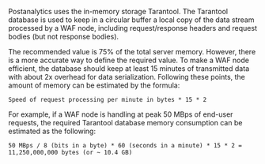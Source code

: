 Postanalytics uses the in-memory storage Tarantool. The Tarantool database is used to keep in a circular buffer a local copy of the data stream processed by a WAF node, including request/response headers and request bodies (but not response bodies). 

The recommended value is 75% of the total server memory. However, there is a more accurate way to define the required value. To make a WAF node efficient, the database should keep at least 15 minutes of transmitted data with about 2x overhead for data serialization. Following these points, the amount of memory can be estimated by the formula:

```
Speed of request processing per minute in bytes * 15 * 2
```

For example, if a WAF node is handling at peak 50 MBps of end-user requests, the required Tarantool database memory consumption can be estimated as the following:

```
50 MBps / 8 (bits in a byte) * 60 (seconds in a minute) * 15 * 2 = 11,250,000,000 bytes (or ~ 10.4 GB)
```
